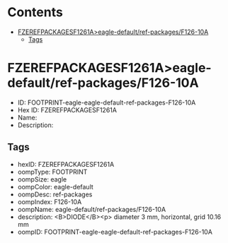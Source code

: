 



Contents
========

* [FZEREFPACKAGESF1261A>eagle-default/ref-packages/F126-10A](#fzerefpackagesf1261aeagle-defaultref-packagesf126-10a)
	* [Tags](#tags)

# FZEREFPACKAGESF1261A>eagle-default/ref-packages/F126-10A

- ID: FOOTPRINT-eagle-eagle-default-ref-packages-F126-10A
- Hex ID: FZEREFPACKAGESF1261A
- Name: 
- Description: 

## Tags

- hexID: FZEREFPACKAGESF1261A
- oompType: FOOTPRINT
- oompSize: eagle
- oompColor: eagle-default
- oompDesc: ref-packages
- oompIndex: F126-10A
- oompName: eagle-default/ref-packages/F126-10A
- description: &lt;B&gt;DIODE&lt;/B&gt;&lt;p&gt;&#xD;
diameter 3 mm, horizontal, grid 10.16 mm
- oompID: FOOTPRINT-eagle-eagle-default-ref-packages-F126-10A

